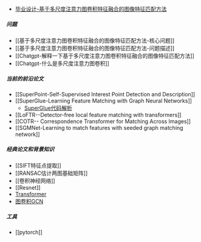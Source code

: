 - [毕业设计-基于多尺度注意力图卷积特征融合的图像特征匹配方法](毕业设计-基于多尺度注意力图卷积特征融合的图像特征匹配方法.canvas)

##### 问题
- [[基于多尺度注意力图卷积特征融合的图像特征匹配方法-核心问题]]
- [[基于多尺度注意力图卷积特征融合的图像特征匹配方法-问题描述]]
- [[Chatgpt-解释一下基于多尺度注意力图卷积特征融合的图像特征匹配方法]]
- [[Chatgpt-什么是多尺度注意力图卷积]]

##### 当前的前沿论文
- [[SuperPoint-Self-Supervised Interest Point Detection and Description]]
- [[SuperGlue-Learning Feature Matching with Graph Neural Networks]]
	- [SuperGlue代码解析](SuperGlue代码解析.canvas)
- [[LoFTR--Detector-free local feature matching with transformers]]
- [[COTR-- Correspondence Transformer for Matching Across Images]]
- [[SGMNet-Learning to match features with seeded graph matching network]]

##### 经典论文和背景知识
- [[SIFT特征点提取]]
- [[RANSAC估计两图基础矩阵]]
- [[卷积神经网络]]
- [[Resnet]]
- [Transformer](Transformer.md)
- [图卷积GCN](图卷积GCN.md)

##### 工具
- [[pytorch]]